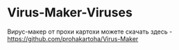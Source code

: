 # Virus-Maker-Viruses

Вирус-макер от прохи картохи можете скачать здесь - https://github.com/prohakartoha/Virus-Maker
